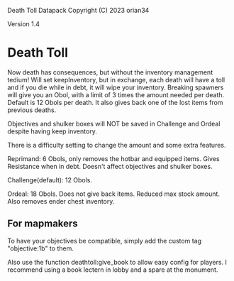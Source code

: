 Death Toll Datapack
Copyright (C) 2023 orian34

Version 1.4

# Death Toll
Now death has consequences, but without the inventory management tedium!
Will set keepInventory, but in exchange, each death will have a toll and if you die while in debt, it will wipe your inventory.
Breaking spawners will give you an Obol, with a limit of 3 times the amount needed per death. Default is 12 Obols per death.
It also gives back one of the lost items from previous deaths.

Objectives and shulker boxes will NOT be saved in Challenge and Ordeal despite having keep inventory.

There is a difficulty setting to change the amount and some extra features.

Reprimand: 6 Obols, only removes the hotbar and equipped items. Gives Resistance when in debt. Doesn't affect objectives and shulker boxes.

Challenge(default): 12 Obols.

Ordeal: 18 Obols. Does not give back items. Reduced max stock amount. Also removes ender chest inventory.


## For mapmakers
To have your objectives be compatible, simply add the custom tag "objective:1b" to them.

Also use the function deathtoll:give_book to allow easy config for players. I recommend using a book lectern in lobby and a spare at the monument.
